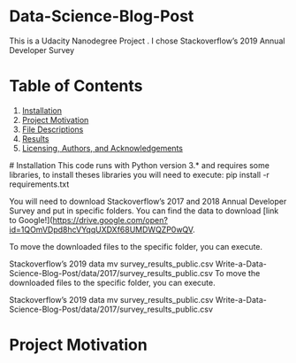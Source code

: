 # Data-Science-Blog-Post
This is a Udacity Nanodegree Project . I chose Stackoverflow’s 2019 Annual Developer Survey
# Table of Contents

1. [Installation](#inst)
2. [Project Motivation](#proj-mot)
3. [File Descriptions](#file)
5. [Results](#rs)
6. [Licensing, Authors, and Acknowledgements](#lics)   


<a name="inst"/>
# Installation
This code runs with Python version 3.* and requires some libraries, to install theses libraries you will need to execute:
pip install -r requirements.txt

You will need to download Stackoverflow’s 2017 and 2018 Annual Developer Survey and put in specific folders. You can find the data to download [link to Google!](https://drive.google.com/open?id=1QOmVDpd8hcVYqqUXDXf68UMDWQZP0wQV.

To move the downloaded files to the specific folder, you can execute.

Stackoverflow’s 2019 data
mv survey_results_public.csv Write-a-Data-Science-Blog-Post/data/2017/survey_results_public.csv
To move the downloaded files to the specific folder, you can execute.

Stackoverflow’s 2019 data
mv survey_results_public.csv Write-a-Data-Science-Blog-Post/data/2017/survey_results_public.csv
<a name="proj-mot"/>
# Project Motivation

